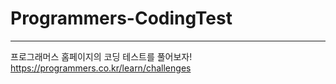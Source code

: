 # Programmers-CodingTest
------
프로그래머스 홈페이지의 코딩 테스트를 풀어보자!
https://programmers.co.kr/learn/challenges
